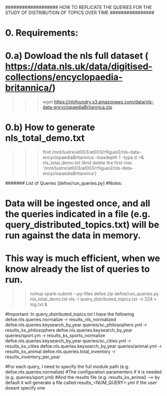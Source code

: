 ################### HOW TO REPLICATE THE QUERIES FOR THE STUDY OF DISTRIBUTION OF TOPICS OVER TIME ################
# 0. Requirements:
# 0.a) Dowload the nls full dataset ( https://data.nls.uk/data/digitised-collections/encyclopaedia-britannica/)
>>> wget https://nlsfoundry.s3.amazonaws.com/data/nls-data-encyclopaediaBritannica.zip 

# 0.b) How to generate nls_total_demo.txt
>>> find /mnt/lustre/at003/at003/rfilguei2/nls-data-encyclopaediaBritannica -maxdepth 1 -type d >& nls_total_demo.txt
(And delete the first row: '/mnt/lustre/at003/at003/rfilguei2/nls-data-encyclopaediaBritannica')

####### List of  Queries [defoe/run_queries.py]
#Notes:
# Data will be ingested once, and all the queries indicated in a file (e.g. query_distributed_topics.txt) will be run against the data in memory.
# This way is much efficient, when we know already the list of queries to run. 

>> nohup spark-submit --py-files defoe.zip defoe/run_queries.py nls_total_demo.txt nls -l query_distributed_topics.txt -n 324 > log.txt &

#Important: In query_distributed_topics.txt I have the following
defoe.nls.queries.normalize -r results_nls_normalized
defoe.nls.queries.keysearch_by_year queries/sc_philosophers.yml -r results_ks_philosophers
defoe.nls.queries.keysearch_by_year queries/sport.ym -r results_ks_sports_normalize
defoe.nls.queries.keysearch_by_year queries/sc_cities.yml -r results_ks_cities
defoe.nls.queries.keysearch_by_year queries/animal.yml -r results_ks_animal
defoe.nls.queries.total_inventory -r results_inventory_per_year

#For each query, I need to specify the full module path (e.g. defoe.nls.queries.normalize)
#The configuration paramenters if it is needed (e.g. queries/sport.yml)
#And the results file (e.g. results_ks_animal) --> by default it will generate a file called results_<NUM_QUERY>.yml if the user doesnt specify one


